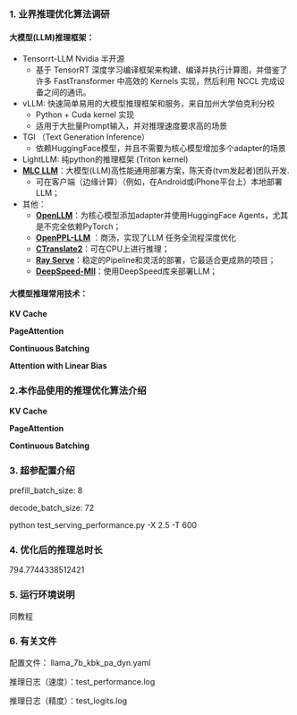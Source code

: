 ### 1. 业界推理优化算法调研

#### 大模型(LLM)推理框架：

- Tensorrt-LLM  Nvidia 半开源
  - 基于 TensorRT 深度学习编译框架来构建、编译并执行计算图，并借鉴了许多 FastTransformer 中高效的 Kernels 实现，然后利用 NCCL 完成设备之间的通讯。
- vLLM:   快速简单易用的大模型推理框架和服务，来自加州大学伯克利分校
  - Python + Cuda kernel 实现
  - 适用于大批量Prompt输入，并对推理速度要求高的场景
- TGI （Text Generation Inference）
  - 依赖HuggingFace模型，并且不需要为核心模型增加多个adapter的场景
- LightLLM:  纯python的推理框架 (Triton kernel)
- **[MLC LLM](https://github.com/mlc-ai/mlc-llm)**：大模型(LLM)高性能通用部署方案，陈天奇(tvm发起者)团队开发.
  - 可在客户端（边缘计算）（例如，在Android或iPhone平台上）本地部署LLM；
- 其他：
  - **[OpenLLM](https://link.zhihu.com/?target=https%3A//github.com/bentoml/OpenLLM)**：为核心模型添加adapter并使用HuggingFace Agents，尤其是不完全依赖PyTorch；
  - **[OpenPPL-LLM](https://github.com/openppl-public/)** ：商汤，实现了LLM 任务全流程深度优化
  - **[CTranslate2](https://link.zhihu.com/?target=https%3A//github.com/OpenNMT/CTranslate2)**：可在CPU上进行推理；
  - **[Ray Serve](https://link.zhihu.com/?target=https%3A//docs.ray.io/en/latest/serve/index.html)**：稳定的Pipeline和灵活的部署，它最适合更成熟的项目；
  - **[DeepSpeed-MII](https://link.zhihu.com/?target=https%3A//github.com/microsoft/DeepSpeed-MII)**：使用DeepSpeed库来部署LLM；

#### 大模型推理常用技术：

**KV Cache**

**PageAttention**

**Continuous Batching**

**Attention with Linear Bias**

### 2.本作品使用的推理优化算法介绍

**KV Cache**

**PageAttention**

**Continuous Batching**

### 3. 超参配置介绍

prefill_batch_size: 8

decode_batch_size: 72

python test_serving_performance.py  -X 2.5  -T 600

### 4. 优化后的推理总时长

794.7744338512421

### 5. 运行环境说明

同教程

### 6. 有关文件

配置文件： llama_7b_kbk_pa_dyn.yaml

推理日志（速度）：test_performance.log

推理日志（精度）：test_logits.log

